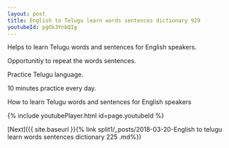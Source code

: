 ```yaml
---
layout: post
title: English to Telugu learn words sentences dictionary 929 
youtubeId: pgOk3YnbQIg
---
```

 
 
Helps to learn Telugu words and sentences for English speakers.

Opportunitiy to repeat the words sentences. 

Practice Telugu language. 
 
10 minutes practice every day. 
 
How to learn Telugu words and sentences for English speakers 
 
{% include youtubePlayer.html id=page.youtubeId %}
 
 
[Next]({{ site.baseurl }}{% link  split1/_posts/2018-03-20-English to telugu learn words sentences dictionary 225 .md%})
 
